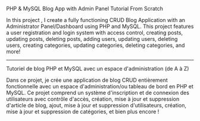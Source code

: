 PHP & MySQL Blog App with Admin Panel Tutorial From Scratch

In this project , I create a fully functioning CRUD Blog Application with an Administrator Panel/Dashboard using PHP and MySQL. This project features a user registration and login system with access control, creating posts, updating posts, deleting posts, adding users, updating users, deleting users, creating categories, updating categories, deleting categories, and more!

---

Tutoriel de blog PHP et MySQL avec un espace d'administration (de A à Z)

Dans ce projet, je crée une application de blog CRUD entièrement fonctionnelle avec un espace d'administration/ou tableau de bord en PHP et MySQL. Ce projet comprend un système d'inscription et de connexion des utilisateurs avec contrôle d'accès, création, mise à jour et suppression d'article de blog, ajout, mise à jour et suppression d'utilisateurs, création, mise à jour et suppression de catégories, et bien plus encore !
